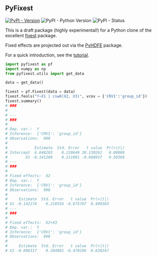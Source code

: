 ## PyFixest

[![PyPI - Version](https://img.shields.io/pypi/v/pyfixest.svg)](https://pypi.org/project/pyfixest/)
![PyPI - Python Version](https://img.shields.io/pypi/pyversions/pyfixest.svg)
![PyPI - Status](https://img.shields.io/pypi/status/pyfixest.svg)

This is a draft package (highly experimental!) for a Python clone of the excellent [fixest](https://github.com/lrberge/fixest) package.

Fixed effects are projected out via the [PyHDFE](https://github.com/jeffgortmaker/pyhdfe) package.

For a quick introduction, see the [tutorial](https://s3alfisc.github.io/pyfixest/tutorial/).

```python
import pyfixest as pf
import numpy as np
from pyfixest.utils import get_data

data = get_data()

fixest = pf.Fixest(data = data)
fixest.feols("Y~X1 | csw0(X2, X3)", vcov = {'CRV1':'group_id'})
fixest.summary()
# ###
#
# ---
# ###
#
# Dep. var.:  Y
# Inference:  {'CRV1': 'group_id'}
# Observations:  998
#
#            Estimate  Std. Error   t value  Pr(>|t|)
# Intercept  6.648203    0.220649 30.130262   0.00000
#        X1 -0.141200    0.211081 -0.668937   0.50369
# ---
# ###
#
# Fixed effects:  X2
# Dep. var.:  Y
# Inference:  {'CRV1': 'group_id'}
# Observations:  998
#
#     Estimate  Std. Error   t value  Pr(>|t|)
# X1 -0.142274    0.210556 -0.675707  0.499383
# ---
# ###
#
# Fixed effects:  X2+X3
# Dep. var.:  Y
# Inference:  {'CRV1': 'group_id'}
# Observations:  998
#
#     Estimate  Std. Error   t value  Pr(>|t|)
# X1 -0.096317    0.204801 -0.470296  0.638247
```




